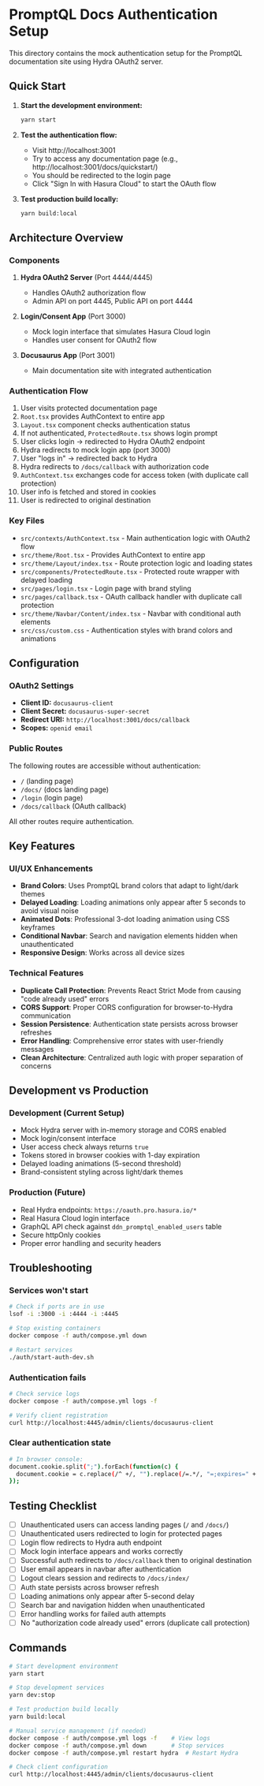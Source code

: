 # PromptQL Docs Authentication Setup

This directory contains the mock authentication setup for the PromptQL documentation site using Hydra OAuth2 server.

## Quick Start

1. **Start the development environment:**
   ```bash
   yarn start
   ```

2. **Test the authentication flow:**
   - Visit http://localhost:3001
   - Try to access any documentation page (e.g., http://localhost:3001/docs/quickstart/)
   - You should be redirected to the login page
   - Click "Sign In with Hasura Cloud" to start the OAuth flow

3. **Test production build locally:**
   ```bash
   yarn build:local
   ```

## Architecture Overview

### Components

1. **Hydra OAuth2 Server** (Port 4444/4445)
   - Handles OAuth2 authorization flow
   - Admin API on port 4445, Public API on port 4444

2. **Login/Consent App** (Port 3000)
   - Mock login interface that simulates Hasura Cloud login
   - Handles user consent for OAuth2 flow

3. **Docusaurus App** (Port 3001)
   - Main documentation site with integrated authentication

### Authentication Flow

1. User visits protected documentation page
2. `Root.tsx` provides AuthContext to entire app
3. `Layout.tsx` component checks authentication status
4. If not authenticated, `ProtectedRoute.tsx` shows login prompt
5. User clicks login → redirected to Hydra OAuth2 endpoint
6. Hydra redirects to mock login app (port 3000)
7. User "logs in" → redirected back to Hydra
8. Hydra redirects to `/docs/callback` with authorization code
9. `AuthContext.tsx` exchanges code for access token (with duplicate call protection)
10. User info is fetched and stored in cookies
11. User is redirected to original destination

### Key Files

- `src/contexts/AuthContext.tsx` - Main authentication logic with OAuth2 flow
- `src/theme/Root.tsx` - Provides AuthContext to entire app
- `src/theme/Layout/index.tsx` - Route protection logic and loading states
- `src/components/ProtectedRoute.tsx` - Protected route wrapper with delayed loading
- `src/pages/login.tsx` - Login page with brand styling
- `src/pages/callback.tsx` - OAuth callback handler with duplicate call protection
- `src/theme/Navbar/Content/index.tsx` - Navbar with conditional auth elements
- `src/css/custom.css` - Authentication styles with brand colors and animations

## Configuration

### OAuth2 Settings
- **Client ID:** `docusaurus-client`
- **Client Secret:** `docusaurus-super-secret`
- **Redirect URI:** `http://localhost:3001/docs/callback`
- **Scopes:** `openid email`

### Public Routes
The following routes are accessible without authentication:
- `/` (landing page)
- `/docs/` (docs landing page)
- `/login` (login page)
- `/docs/callback` (OAuth callback)

All other routes require authentication.

## Key Features

### UI/UX Enhancements
- **Brand Colors**: Uses PromptQL brand colors that adapt to light/dark themes
- **Delayed Loading**: Loading animations only appear after 5 seconds to avoid visual noise
- **Animated Dots**: Professional 3-dot loading animation using CSS keyframes
- **Conditional Navbar**: Search and navigation elements hidden when unauthenticated
- **Responsive Design**: Works across all device sizes

### Technical Features
- **Duplicate Call Protection**: Prevents React Strict Mode from causing "code already used" errors
- **CORS Support**: Proper CORS configuration for browser-to-Hydra communication
- **Session Persistence**: Authentication state persists across browser refreshes
- **Error Handling**: Comprehensive error states with user-friendly messages
- **Clean Architecture**: Centralized auth logic with proper separation of concerns

## Development vs Production

### Development (Current Setup)
- Mock Hydra server with in-memory storage and CORS enabled
- Mock login/consent interface
- User access check always returns `true`
- Tokens stored in browser cookies with 1-day expiration
- Delayed loading animations (5-second threshold)
- Brand-consistent styling across light/dark themes

### Production (Future)
- Real Hydra endpoints: `https://oauth.pro.hasura.io/*`
- Real Hasura Cloud login interface
- GraphQL API check against `ddn_promptql_enabled_users` table
- Secure httpOnly cookies
- Proper error handling and security headers

## Troubleshooting

### Services won't start
```bash
# Check if ports are in use
lsof -i :3000 -i :4444 -i :4445

# Stop existing containers
docker compose -f auth/compose.yml down

# Restart services
./auth/start-auth-dev.sh
```

### Authentication fails
```bash
# Check service logs
docker compose -f auth/compose.yml logs -f

# Verify client registration
curl http://localhost:4445/admin/clients/docusaurus-client
```

### Clear authentication state
```bash
# In browser console:
document.cookie.split(";").forEach(function(c) { 
  document.cookie = c.replace(/^ +/, "").replace(/=.*/, "=;expires=" + new Date().toUTCString() + ";path=/"); 
});
```

## Testing Checklist

- [ ] Unauthenticated users can access landing pages (`/` and `/docs/`)
- [ ] Unauthenticated users redirected to login for protected pages
- [ ] Login flow redirects to Hydra auth endpoint
- [ ] Mock login interface appears and works correctly
- [ ] Successful auth redirects to `/docs/callback` then to original destination
- [ ] User email appears in navbar after authentication
- [ ] Logout clears session and redirects to `/docs/index/`
- [ ] Auth state persists across browser refresh
- [ ] Loading animations only appear after 5-second delay
- [ ] Search bar and navigation hidden when unauthenticated
- [ ] Error handling works for failed auth attempts
- [ ] No "authorization code already used" errors (duplicate call protection)

## Commands

```bash
# Start development environment
yarn start

# Stop development services
yarn dev:stop

# Test production build locally
yarn build:local

# Manual service management (if needed)
docker compose -f auth/compose.yml logs -f    # View logs
docker compose -f auth/compose.yml down       # Stop services
docker compose -f auth/compose.yml restart hydra  # Restart Hydra

# Check client configuration
curl http://localhost:4445/admin/clients/docusaurus-client
```
